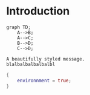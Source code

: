 # Introduction

```mermaid
graph TD;
    A-->B;
    A-->C;
    B-->D;
    C-->D;
```

```admonish info
A beautifully styled message.
blalbalbalbalbalbl
```

```nix
{
    environnment = true;
}
```